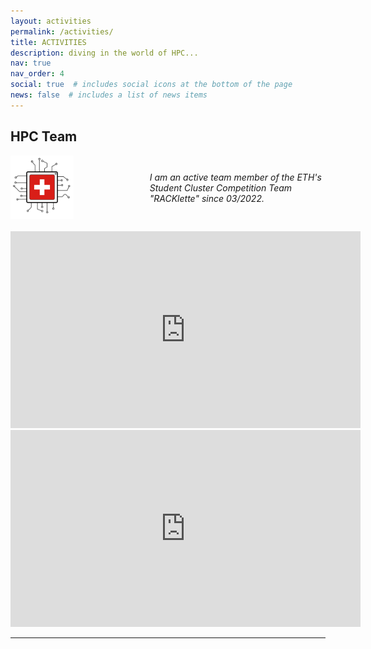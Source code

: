 ```yaml
---
layout: activities
permalink: /activities/
title: ACTIVITIES
description: diving in the world of HPC...
nav: true
nav_order: 4
social: true  # includes social icons at the bottom of the page
news: false  # includes a list of news items
---
```

## HPC Team

<div class="container" style="display: flex; align-items: center;">
    <a href="https://racklette.ethz.ch/">
        <img src="/assets/img/rackletteLogoNoText.png" alt="team logo" style="width: 50%; height: auto;">
    </a>
    <em style="margin-left: 20px;">
        I am an active team member of the ETH's Student Cluster Competition Team "RACKlette" since 03/2022.
    </em>
</div>

<br>

<iframe width="560" height="315" src="https://www.youtube.com/embed/BoXLL56DGZA?si=OR-Db80VYq5dMEhQ" title="YouTube video player" frameborder="0" allow="accelerometer; autoplay; clipboard-write; encrypted-media; gyroscope; picture-in-picture; web-share" allowfullscreen></iframe>

<br>

<iframe width="560" height="315" src="https://www.youtube.com/embed/_kLoJ-LvxHg" frameborder="0" allow="accelerometer; autoplay; clipboard-write; encrypted-media; gyroscope; picture-in-picture" allowfullscreen></iframe>

---